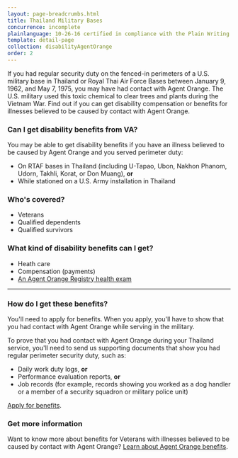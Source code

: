 ```yaml
---
layout: page-breadcrumbs.html
title: Thailand Military Bases
concurrence: incomplete
plainlanguage: 10-26-16 certified in compliance with the Plain Writing Act
template: detail-page
collection: disabilityAgentOrange
order: 2
---
```


<div class="va-introtext">

If you had regular security duty on the fenced-in perimeters of a U.S. military base in Thailand or Royal Thai Air Force Bases between January 9, 1962, and May 7, 1975, you may have had contact with Agent Orange. The U.S. military used this toxic chemical to clear trees and plants during the Vietnam War. Find out if you can get disability compensation or benefits for illnesses believed to be caused by contact with Agent Orange.

</div>

<div class="feature" markdown="1">

### Can I get disability benefits from VA?

You may be able to get disability benefits if you have an illness believed to be caused by Agent Orange and you served perimeter duty: 
- On RTAF bases in Thailand (including U-Tapao, Ubon, Nakhon Phanom, Udorn, Takhli, Korat, or Don Muang), **or**
- While stationed on a U.S. Army installation in Thailand

### Who's covered?
- Veterans
- Qualified dependents
- Qualified survivors
</div>

### What kind of disability benefits can I get?
- Heath care
- Compensation (payments)
- [An Agent Orange Registry health exam](/disability-benefits/conditions/exposure-to-hazardous-materials/agent-orange/registry-health-exam/)

-----

### How do I get these benefits?
You'll need to apply for benefits. When you apply, you'll have to show that you had contact with Agent Orange while serving in the military. 

To prove that you had contact with Agent Orange during your Thailand service, you'll need to send us supporting documents that show you had regular perimeter security duty, such as:
- Daily work duty logs, **or**
- Performance evaluation reports, **or**
- Job records (for example, records showing you worked as a dog handler or a member of a security squadron or military police unit)

[Apply for benefits](/disability-benefits/apply/).


### Get more information
Want to know more about benefits for Veterans with illnesses believed to be caused by contact with Agent Orange? [Learn about Agent Orange benefits](http://www.publichealth.va.gov/exposures/agentorange/benefits/index.asp).

